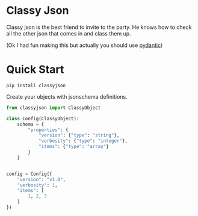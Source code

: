# Classy Json

Classy json is the best friend to invite to the party. He knows how to check all the other json that comes in and class them up.


(Ok I had fun making this but actually you should use [pydantic](https://pydantic-docs.helpmanual.io/))


# Quick Start

`pip install classyjson`


Create your objects with jsonschema definitions.


``` python
from classyjson import ClassyObject

class Config(ClassyObject):
    schema = {
        "properties": {
            "version": {"type": "string"},
            "verbosity": {"type": "integer"},
            "items": {"type": "array"}
        }
    }


config = Config({
    "version": "v1.0",
    "verbosity": 1,
    "items": [
        1, 2, 3
    ]
})
```
